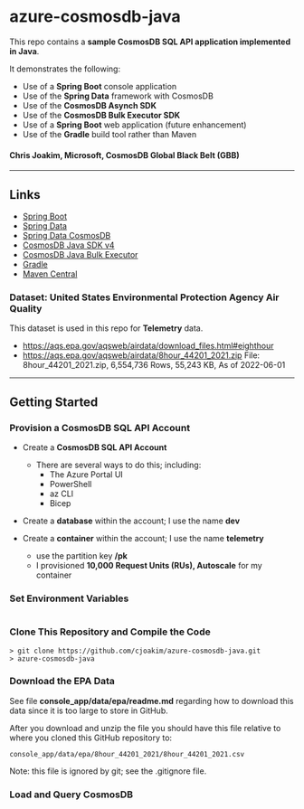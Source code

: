 # azure-cosmosdb-java

This repo contains a **sample CosmosDB SQL API application implemented in Java**.

It demonstrates the following:

- Use of a **Spring Boot** console application
- Use of the **Spring Data** framework with CosmosDB
- Use of the **CosmosDB Asynch SDK** 
- Use of the **CosmosDB Bulk Executor SDK** 
- Use of a **Spring Boot** web application (future enhancement)
- Use of the **Gradle** build tool rather than Maven

#### Chris Joakim, Microsoft, CosmosDB Global Black Belt (GBB)

---

## Links

- [Spring Boot](https://spring.io/projects/spring-boot) 
- [Spring Data](https://spring.io/projects/spring-data)
- [Spring Data CosmosDB](https://docs.microsoft.com/en-ca/azure/cosmos-db/sql/sql-api-sdk-java-spring-v3?tabs=explore)
- [CosmosDB Java SDK v4](https://docs.microsoft.com/en-us/azure/cosmos-db/sql/sql-api-sdk-java-v4)
- [CosmosDB Java Bulk Executor](https://docs.microsoft.com/en-us/azure/cosmos-db/sql/bulk-executor-java)
- [Gradle](https://gradle.org/)
- [Maven Central](https://search.maven.org/)

### Dataset: United States Environmental Protection Agency Air Quality

This dataset is used in this repo for **Telemetry** data. 


- https://aqs.epa.gov/aqsweb/airdata/download_files.html#eighthour
- https://aqs.epa.gov/aqsweb/airdata/8hour_44201_2021.zip 
  File: 8hour_44201_2021.zip, 6,554,736 Rows, 55,243 KB, As of 2022-06-01

---

## Getting Started 

### Provision a CosmosDB SQL API Account

- Create a **CosmosDB SQL API Account**
  - There are several ways to do this; including:
    - The Azure Portal UI 
    - PowerShell
    - az CLI
    - Bicep 
    
- Create a **database** within the account; I use the name **dev**
- Create a **container** within the account; I use the name **telemetry** 
  - use the partition key **/pk** 
  - I provisioned **10,000 Request Units (RUs), Autoscale** for my container 
  
### Set Environment Variables 

```

```
### Clone This Repository and Compile the Code 

```
> git clone https://github.com/cjoakim/azure-cosmosdb-java.git
> azure-cosmosdb-java
```

### Download the EPA Data 

See file **console_app/data/epa/readme.md** regarding how to download this data
since it is too large to store in GitHub.

After you download and unzip the file you should have this file relative to 
where you cloned this GitHub repository to:

```
console_app/data/epa/8hour_44201_2021/8hour_44201_2021.csv
```

Note: this file is ignored by git; see the .gitignore file.

### Load and Query CosmosDB 



